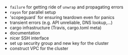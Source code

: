 - `failure` for getting ride of `unwrap` and propagating errors
- `rayon` for parallel setup
- 'scopeguard` for ensuring teardown even for panics
- transient errors (e.g. API unreliable, DNS lookup,...)
- cargo infrastructure (Travis, cargo.toml meta)
- documentation
- nicer SSH interface
- set up security group and new key for the cluster
- construct VPC for the cluster
